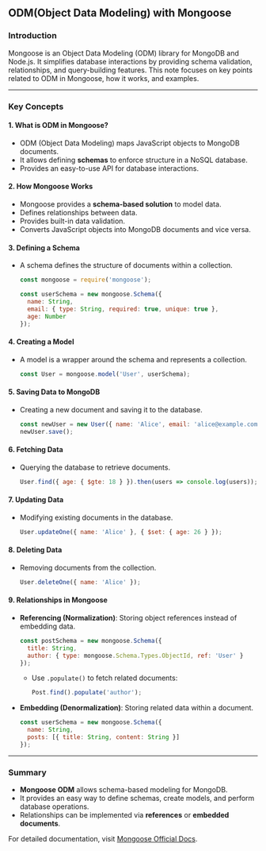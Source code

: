 ## ODM(Object Data Modeling) with Mongoose

### Introduction
Mongoose is an Object Data Modeling (ODM) library for MongoDB and Node.js. It simplifies database interactions by providing schema validation, relationships, and query-building features. This note focuses on key points related to ODM in Mongoose, how it works, and examples.

---

### Key Concepts

#### 1. What is ODM in Mongoose?
- ODM (Object Data Modeling) maps JavaScript objects to MongoDB documents.
- It allows defining **schemas** to enforce structure in a NoSQL database.
- Provides an easy-to-use API for database interactions.

#### 2. How Mongoose Works
- Mongoose provides a **schema-based solution** to model data.
- Defines relationships between data.
- Provides built-in data validation.
- Converts JavaScript objects into MongoDB documents and vice versa.

#### 3. Defining a Schema
- A schema defines the structure of documents within a collection.
  ```javascript
  const mongoose = require('mongoose');
  
  const userSchema = new mongoose.Schema({
    name: String,
    email: { type: String, required: true, unique: true },
    age: Number
  });
  ```

#### 4. Creating a Model
- A model is a wrapper around the schema and represents a collection.
  ```javascript
  const User = mongoose.model('User', userSchema);
  ```

#### 5. Saving Data to MongoDB
- Creating a new document and saving it to the database.
  ```javascript
  const newUser = new User({ name: 'Alice', email: 'alice@example.com', age: 25 });
  newUser.save();
  ```

#### 6. Fetching Data
- Querying the database to retrieve documents.
  ```javascript
  User.find({ age: { $gte: 18 } }).then(users => console.log(users));
  ```

#### 7. Updating Data
- Modifying existing documents in the database.
  ```javascript
  User.updateOne({ name: 'Alice' }, { $set: { age: 26 } });
  ```

#### 8. Deleting Data
- Removing documents from the collection.
  ```javascript
  User.deleteOne({ name: 'Alice' });
  ```

#### 9. Relationships in Mongoose
- **Referencing (Normalization)**: Storing object references instead of embedding data.
  ```javascript
  const postSchema = new mongoose.Schema({
    title: String,
    author: { type: mongoose.Schema.Types.ObjectId, ref: 'User' }
  });
  ```
  - Use `.populate()` to fetch related documents:
    ```javascript
    Post.find().populate('author');
    ```
- **Embedding (Denormalization)**: Storing related data within a document.
  ```javascript
  const userSchema = new mongoose.Schema({
    name: String,
    posts: [{ title: String, content: String }]
  });
  ```

---

### Summary
- **Mongoose ODM** allows schema-based modeling for MongoDB.
- It provides an easy way to define schemas, create models, and perform database operations.
- Relationships can be implemented via **references** or **embedded documents**.

For detailed documentation, visit [Mongoose Official Docs](https://mongoosejs.com/).
